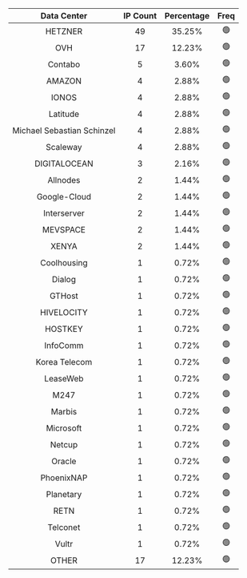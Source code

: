 | Data Center | IP Count | Percentage | Freq |
|:------------:|:--------:|:-----------:|:-----:|
| HETZNER | 49 | 35.25% | 🟢 |
| OVH | 17 | 12.23% | 🟢 |
| Contabo | 5 | 3.60% | 🟢 |
| AMAZON | 4 | 2.88% | 🟢 |
| IONOS | 4 | 2.88% | 🟢 |
| Latitude | 4 | 2.88% | 🟢 |
| Michael Sebastian Schinzel | 4 | 2.88% | 🟢 |
| Scaleway | 4 | 2.88% | 🟢 |
| DIGITALOCEAN | 3 | 2.16% | 🟢 |
| Allnodes | 2 | 1.44% | 🟢 |
| Google-Cloud | 2 | 1.44% | 🟢 |
| Interserver | 2 | 1.44% | 🟢 |
| MEVSPACE | 2 | 1.44% | 🟢 |
| XENYA | 2 | 1.44% | 🟢 |
| Coolhousing | 1 | 0.72% | 🟢 |
| Dialog | 1 | 0.72% | 🟢 |
| GTHost | 1 | 0.72% | 🟢 |
| HIVELOCITY | 1 | 0.72% | 🟢 |
| HOSTKEY | 1 | 0.72% | 🟢 |
| InfoComm | 1 | 0.72% | 🟢 |
| Korea Telecom | 1 | 0.72% | 🟢 |
| LeaseWeb | 1 | 0.72% | 🟢 |
| M247 | 1 | 0.72% | 🟢 |
| Marbis | 1 | 0.72% | 🟢 |
| Microsoft | 1 | 0.72% | 🟢 |
| Netcup | 1 | 0.72% | 🟢 |
| Oracle | 1 | 0.72% | 🟢 |
| PhoenixNAP | 1 | 0.72% | 🟢 |
| Planetary | 1 | 0.72% | 🟢 |
| RETN | 1 | 0.72% | 🟢 |
| Telconet | 1 | 0.72% | 🟢 |
| Vultr | 1 | 0.72% | 🟢 |
| OTHER | 17 | 12.23% | 🟢 |